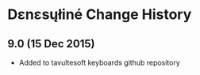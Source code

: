 Dɛnɛsųłiné Change History
============================

9.0 (15 Dec 2015)
-----------------

* Added to tavultesoft keyboards github repository
